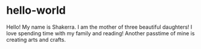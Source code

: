# hello-world

Hello! My name is Shakerra. I am the mother of three beautiful daughters!
I love spending time with my family and reading!
Another passtime of mine is creating arts and crafts. 

